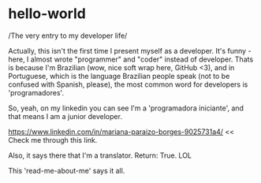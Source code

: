 # hello-world
/The very entry to my developer life/

Actually, this isn't the first time I present myself as a developer. It's funny - here, I almost wrote "programmer" and "coder" instead of developer. Thats is because I'm Brazilian (wow, nice soft wrap here, GitHub <3), and in Portuguese, which is the language Brazilian people speak (not to be confused with Spanish, please), the most common word for developers is 'programadores'. 

So, yeah, on my linkedin you can see I'm a 'programadora iniciante', and that means I am a junior developer.

https://www.linkedin.com/in/mariana-paraizo-borges-9025731a4/ << Check me through this link.

Also, it says there that I'm a translator. Return: True. LOL

This 'read-me-about-me' says it all.

